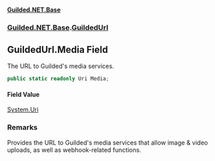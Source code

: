 
#### [Guilded.NET.Base](Guilded_NET_Base 'Guilded_NET_Base')
### [Guilded.NET.Base](Guilded_NET_Base#Guilded_NET_Base 'Guilded.NET.Base').[GuildedUrl](GuildedUrl 'Guilded.NET.Base.GuildedUrl')
## GuildedUrl.Media Field
The URL to Guilded's media services.  
```csharp
public static readonly Uri Media;
```

#### Field Value
[System.Uri](https://docs.microsoft.com/en-us/dotnet/api/System.Uri 'System.Uri')
### Remarks
Provides the URL to Guilded's media services that allow image & video uploads, as well as webhook-related functions.
